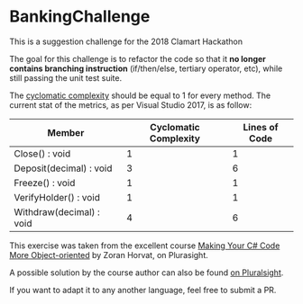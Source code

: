 # BankingChallenge
This is a suggestion challenge for the 2018 Clamart Hackathon

The goal for this challenge is to refactor the code so that it **no longer contains branching instruction** (if/then/else, tertiary operator, etc), while still passing the unit test suite.

The [cyclomatic complexity](https://en.wikipedia.org/wiki/Cyclomatic_complexity) should be equal to 1 for every method.
The current stat of the metrics, as per Visual Studio 2017, is as follow:

| Member                 | Cyclomatic Complexity| Lines of Code
|------------------------|----------------------|--------------
Close() : void           |1                     |1
Deposit(decimal) : void  |3                     |6
Freeze() : void          |1                     |1
VerifyHolder() : void    |1                     |1
Withdraw(decimal) : void |4                     |6

This exercise was taken from the excellent course [Making Your C# Code More Object-oriented](https://app.pluralsight.com/library/courses/c-sharp-code-more-object-oriented) by Zoran Horvat, on Plurasight.

A possible solution by the course author can also be found [on Pluralsight](https://app.pluralsight.com/library/courses/c-sharp-code-more-object-oriented/exercise-files).

If you want to adapt it to any another language, feel free to submit a PR.